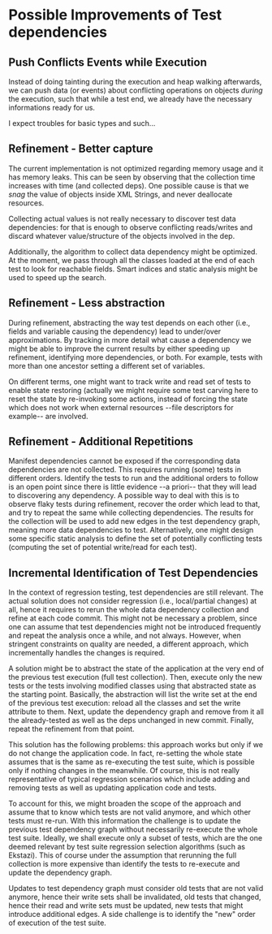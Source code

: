 
# Possible Improvements of Test dependencies

## Push Conflicts Events while Execution

Instead of doing tainting during the execution and heap walking afterwards, we can push
data (or events) about conflicting operations on objects *during* the execution, such that
while a test end, we already have the necessary informations ready for us.

I expect troubles for basic types and such...

## Refinement - Better capture

The current implementation is not optimized regarding memory usage and it has memory leaks.
This can be seen by observing that the collection time increases with time (and collected deps).
One possible cause is that we *snag* the value of objects inside XML Strings, and never deallocate resources.

Collecting actual values is not really necessary to discover test data dependencies: for that is enough to observe conflicting reads/writes and discard whatever value/structure of the objects involved in the dep.

Additionally, the algorithm to collect data dependency might be optimized. At the moment, we pass through all the classes loaded at the end of each test to look for reachable fields. Smart indices and static analysis might be used to speed up the search.

## Refinement - Less abstraction

During refinement, abstracting the way test depends on each other (i.e., fields and variable causing the dependency) lead to under/over approximations. By tracking in more detail what cause a dependency we might be able to improve the current results by either speeding up refinement, identifying more dependencies, or both. For example, tests with more than one ancestor setting a different set of variables.

On different terms, one might want to track write and read set of tests to enable state restoring (actually we might require some test carving here to reset the state by re-invoking some actions, instead of forcing the state which does not work when external resources --file descriptors for example-- are involved.

## Refinement - Additional Repetitions

Manifest dependencies cannot be exposed if the corresponding data dependencies are not collected. This requires running (some) tests in different orders. Identify the tests to run and the additional orders to follow is an open point since there is little evidence --a priori-- that they will lead to discovering any dependency. A possible way to deal with this is to observe flaky tests during refinement, recover the order which lead to that, and try to repeat the same while collecting dependencies. The results for the collection will be used to add new edges in the test dependency graph, meaning more data dependencies to test. Alternatively, one might design some specific static analysis to define the set of potentially conflicting tests (computing the set of potential write/read for each test).


## Incremental Identification of Test Dependencies
In the context of regression testing, test dependencies are still relevant.
The actual solution does not consider regression (i.e., local/partial changes) at all, hence it requires to rerun the whole data dependency collection and refine at each code commit. This might not be necessary a problem, since one can assume that test dependencies might not be introduced frequently and repeat the analysis once a while, and not always. However, when stringent constraints on quality are needed, a different approach, which incrementally handles the changes is required.

A solution might be to abstract the state of the application at the very end of the previous test execution (full test collection). Then, execute only the new tests or the tests involving modified classes using that abstracted state as the starting point. Basically, the abstraction will list the write set at the end of the previous test execution: reload all the classes and set the write attribute to them.
Next, update the dependency graph and remove from it all the already-tested as well as the deps unchanged in new commit. Finally, repeat the refinement from that point.

This solution has the following problems: this approach works but only if we do not change the application code. In fact, re-setting the whole state assumes that is the same as re-executing the test suite, which is possible only if nothing changes in the meanwhile. Of course, this is not really representative of typical regression scenarios which include adding and removing tests as well as updating application code and tests.

To account for this, we might broaden the scope of the approach and assume that to know which tests are not valid anymore, and which other tests must re-run. With this information the challenge is to update the previous test dependency graph without necessarily re-execute the whole test suite. Ideally, we shall execute only a subset of tests, which are the one deemed relevant by test suite regression selection algorithms (such as Ekstazi). This of course under the assumption that rerunning the full collection is more expensive than identify the tests to re-execute and update the dependency graph.

Updates to test dependency graph must consider old tests that are not valid anymore, hence their write sets shall be invalidated, old tests that changed, hence their read and write sets must be updated, new tests that might introduce additional edges. A side challenge is to identify the "new" order of execution of the test suite.